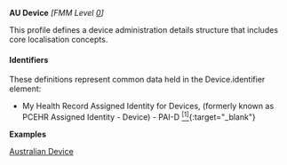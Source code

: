 **AU Device** *[FMM Level [0](http://build.fhir.org/versions.html#maturity)]*

This profile defines a device administration details structure that includes core localisation concepts.

#### Identifiers
These definitions represent common data held in the Device.identifier element:
* My Health Record Assigned Identity for Devices, (formerly known as PCEHR Assigned Identity - Device) - PAI-D [<sup>[1]</sup>](http://http://ns.electronichealth.net.au/id/pcehr/paid/1.0/index.html){:target="_blank"}

**Examples**

[Australian Device](Device-example0.html)

